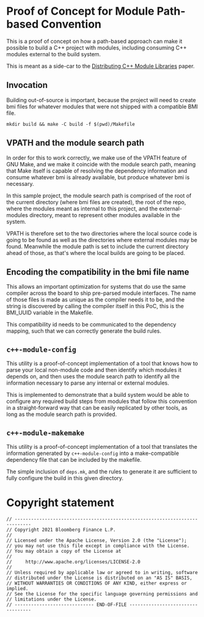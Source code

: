 # Proof of Concept for Module Path-based Convention

This is a proof of concept on how a path-based approach can make it
possible to build a C++ project with modules, including consuming C++
modules external to the build system.

This is meant as a side-car to the [Distributing C++ Module
Libraries](https://isocpp.org/files/papers/P2473R0.pdf) paper.

## Invocation

Building out-of-source is important, because the project will need to
create bmi files for whatever modules that were not shipped with a
compatible BMI file.

```
mkdir build && make -C build -f $(pwd)/Makefile
```

## VPATH and the module search path

In order for this to work correctly, we make use of the VPATH feature
of GNU Make, and we make it coincide with the module search path,
meaning that Make itself is capable of resolving the dependency
information and consume whatever bmi is already available, but produce
whatever bmi is necessary.

In this sample project, the module search path is comprised of the
root of the current directory (where bmi files are created), the root
of the repo, where the modules meant as internal to this project, and
the external-modules directory, meant to represent other modules
available in the system.

VPATH is therefore set to the two directories where the local source
code is going to be found as well as the directories where external
modules may be found. Meanwhile the module path is set to include the
current directory ahead of those, as that's where the local builds are
going to be placed.

## Encoding the compatibility in the bmi file name

This allows an important optimization for systems that do use the same
compiler across the board to ship pre-parsed module interfaces. The
name of those files is made as unique as the compiler needs it to be,
and the string is discovered by calling the compiler itself in this
PoC, this is the BMI_UUID variable in the Makefile.

This compatibility id needs to be communicated to the dependency
mapping, such that we can correctly generate the build rules.

## `c++-module-config`

This utility is a proof-of-concept implementation of a tool that knows
how to parse your local non-module code and then identify which
modules it depends on, and then uses the module search path to
identify all the information necessary to parse any internal or
external modules.

This is implemented to demonstrate that a build system would be able
to configure any required build steps from modules that follow this
convention in a straight-forward way that can be easily replicated by
other tools, as long as the module search path is provided.

## `c++-module-makemake`

This utility is a proof-of-concept implementation of a tool that
translates the information generated by `c++-module-config` into a
make-compatible dependency file that can be included by the makefile.

The simple inclusion of `deps.mk`, and the rules to generate it are
sufficient to fully configure the build in this given directory.

# Copyright statement


```
// ----------------------------------------------------------------------------
// Copyright 2021 Bloomberg Finance L.P.
//
// Licensed under the Apache License, Version 2.0 (the "License");
// you may not use this file except in compliance with the License.
// You may obtain a copy of the License at
//
//     http://www.apache.org/licenses/LICENSE-2.0
//
// Unless required by applicable law or agreed to in writing, software
// distributed under the License is distributed on an "AS IS" BASIS,
// WITHOUT WARRANTIES OR CONDITIONS OF ANY KIND, either express or implied.
// See the License for the specific language governing permissions and
// limitations under the License.
// ----------------------------- END-OF-FILE ----------------------------------
```
